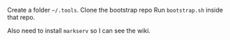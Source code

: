 Create a folder `~/.tools`.
Clone the bootstrap repo
Run `bootstrap.sh` inside that repo.

Also need to install `markserv` so I can see the wiki.

